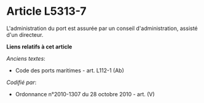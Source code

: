 # Article L5313-7

L'administration du port est assurée par un conseil d'administration, assisté d'un directeur.

**Liens relatifs à cet article**

_Anciens textes_:

  - Code des ports maritimes - art. L112-1 (Ab)

_Codifié par_:

  - Ordonnance n°2010-1307 du 28 octobre 2010 - art. (V)
